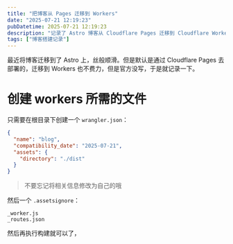 ```yaml
---
title: "把博客从 Pages 迁移到 Workers"
date: "2025-07-21 12:19:23"
pubDatetime: 2025-07-21 12:19:23
description: "记录了 Astro 博客从 Cloudflare Pages 迁移到 Cloudflare Workers。"
tags: ["博客搭建记录"]
---
```

最近将博客迁移到了 Astro 上，丝般顺滑。但是默认是通过 Cloudflare Pages 去部署的，迁移到 Workers 也不费力，但是官方没写，于是就记录一下。

# 创建 workers 所需的文件

只需要在根目录下创建一个 `wrangler.json`：

```json
{
  "name": "blog",
  "compatibility_date": "2025-07-21",
  "assets": {
    "directory": "./dist"
  }
}
```

> 不要忘记将相关信息修改为自己的哦

然后一个 `.assetsignore`：

```
_worker.js
_routes.json
```

然后再执行构建就可以了，